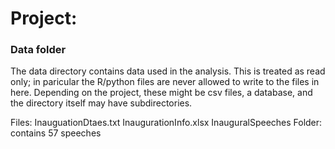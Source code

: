 # Project: 
### Data folder

The data directory contains data used in the analysis. This is treated as read only; in paricular the R/python files are never allowed to write to the files in here. Depending on the project, these might be csv files, a database, and the directory itself may have subdirectories.

Files:
InauguationDtaes.txt
InaugurationInfo.xlsx
InauguralSpeeches Folder: contains 57 speeches